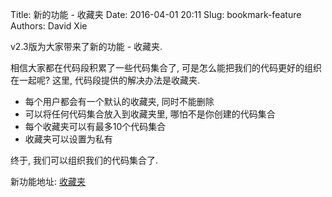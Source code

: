 Title: 新的功能 - 收藏夹
Date: 2016-04-01 20:11
Slug: bookmark-feature
Authors: David Xie

v2.3版为大家带来了新的功能 - 收藏夹.

相信大家都在代码段积累了一些代码集合了, 可是怎么能把我们的代码更好的组织在一起呢? 这里, 代码段提供的解决办法是收藏夹.

* 每个用户都会有一个默认的收藏夹, 同时不能删除
* 可以将任何代码集合放入到收藏夹里, 哪怕不是你创建的代码集合
* 每个收藏夹可以有最多10个代码集合
* 收藏夹可以设置为私有

终于, 我们可以组织我们的代码集合了.

新功能地址: [收藏夹](https://daimaduan.com/bookmark/)
